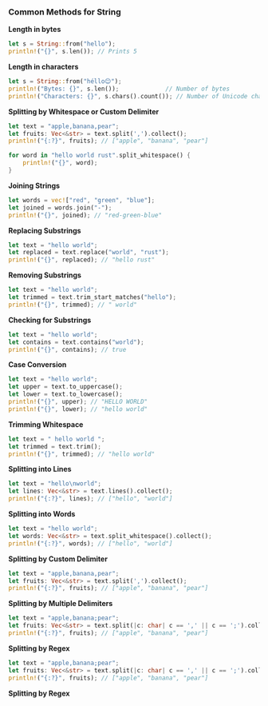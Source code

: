 <h3>Common Methods for String</h3>
<b>Length in bytes</b>

```rust
let s = String::from("hello");
println!("{}", s.len()); // Prints 5
```
<b>Length in characters</b>

```rust
let s = String::from("héllo😊");
println!("Bytes: {}", s.len());             // Number of bytes
println!("Characters: {}", s.chars().count()); // Number of Unicode characters
```
<b>Splitting by Whitespace or Custom Delimiter</b>

```rust
let text = "apple,banana,pear";
let fruits: Vec<&str> = text.split(',').collect();
println!("{:?}", fruits); // ["apple", "banana", "pear"]

for word in "hello world rust".split_whitespace() {
    println!("{}", word);
}
``` 
<b>Joining Strings</b>

```rust
let words = vec!["red", "green", "blue"];
let joined = words.join("-");
println!("{}", joined); // "red-green-blue"
```
<b>Replacing Substrings</b>

```rust
let text = "hello world";
let replaced = text.replace("world", "rust");
println!("{}", replaced); // "hello rust"
```
<b>Removing Substrings</b>

```rust
let text = "hello world";
let trimmed = text.trim_start_matches("hello");
println!("{}", trimmed); // " world"
```
<b>Checking for Substrings</b>

```rust
let text = "hello world";
let contains = text.contains("world");
println!("{}", contains); // true
```
<b>Case Conversion</b>

```rust
let text = "hello world";
let upper = text.to_uppercase();
let lower = text.to_lowercase();
println!("{}", upper); // "HELLO WORLD"
println!("{}", lower); // "hello world"
```
<b>Trimming Whitespace</b>

```rust
let text = " hello world ";
let trimmed = text.trim();
println!("{}", trimmed); // "hello world"
```
<b>Splitting into Lines</b>

```rust
let text = "hello\nworld";
let lines: Vec<&str> = text.lines().collect();
println!("{:?}", lines); // ["hello", "world"]
```
<b>Splitting into Words</b>

```rust
let text = "hello world";
let words: Vec<&str> = text.split_whitespace().collect();
println!("{:?}", words); // ["hello", "world"]
```
<b>Splitting by Custom Delimiter</b>

```rust
let text = "apple,banana,pear";
let fruits: Vec<&str> = text.split(',').collect();
println!("{:?}", fruits); // ["apple", "banana", "pear"]
```
<b>Splitting by Multiple Delimiters</b>

```rust
let text = "apple,banana;pear";
let fruits: Vec<&str> = text.split(|c: char| c == ',' || c == ';').collect();
println!("{:?}", fruits); // ["apple", "banana", "pear"]
```
<b>Splitting by Regex</b>

```rust
let text = "apple,banana;pear";
let fruits: Vec<&str> = text.split(|c: char| c == ',' || c == ';').collect();
println!("{:?}", fruits); // ["apple", "banana", "pear"]
```
<b>Splitting by Regex</b>

